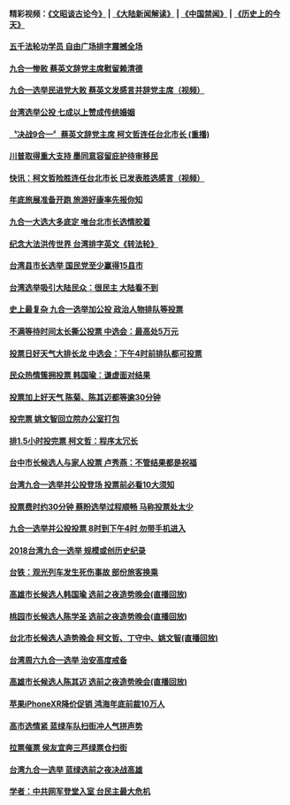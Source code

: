 #### 精彩视频：[《文昭谈古论今》](https://github.com/gfw-breaker/wenzhao/blob/master/README.md?t=11250331) | [《大陆新闻解读》](https://github.com/gfw-breaker/ntdtv-comedy/blob/master/README.md?t=11250331) | [《中国禁闻》](https://github.com/gfw-breaker/ntdtv-news/blob/master/README.md?t=11250331) | [《历史上的今天》](https://github.com/gfw-breaker/today-in-history/blob/master/README.md?t=11250331) 

#### [五千法轮功学员 自由广场排字震撼全场](../pages/news206/a1400719.md?t=11250331) 

#### [九合一惨败 蔡英文辞党主席慰留赖清德](../pages/news206/a1400717.md?t=11250331) 

#### [九合一选举民进党大败 蔡英文发感言并辞党主席（视频）](../pages/news206/a1400671.md?t=11250331) 

#### [台湾选举公投 七成以上赞成传统婚姻](../pages/news206/a1400702.md?t=11250331) 

#### [〝决战9合一〞蔡英文辞党主席 柯文哲连任台北市长 (重播)](../pages/news206/a1400657.md?t=11250331) 

#### [川普取得重大支持 墨同意容留庇护待审移民](../pages/news206/a1400689.md?t=11250331) 

#### [快讯：柯文哲险胜连任台北市长 已发表胜选感言（视频）](../pages/news206/a1400681.md?t=11250331) 

#### [年底旅展准备开跑 旅游好康率先报你知](../pages/news206/a1400673.md?t=11250331) 

#### [九合一大选大多底定 唯台北市长选情胶着](../pages/news206/a1400672.md?t=11250331) 

#### [纪念大法洪传世界  台湾排字英文《转法轮》](../pages/news206/a1400666.md?t=11250331) 

#### [台湾县市长选举 国民党至少赢得15县市](../pages/news206/a1400670.md?t=11250331) 

#### [台湾选举吸引大陆民众：很民主 大陆看不到](../pages/news206/a1400639.md?t=11250331) 

#### [史上最复杂  九合一选举加公投 政治人物排队等投票](../pages/news206/a1400651.md?t=11250331) 

#### [不满等待时间太长撕公投票 中选会：最高处5万元](../pages/news206/a1400621.md?t=11250331) 

#### [投票日好天气大排长龙 中选会：下午4时前排队都可投票](../pages/news206/a1400640.md?t=11250331) 

#### [民众热情簇拥投票 韩国瑜：谦虚面对结果](../pages/news206/a1400634.md?t=11250331) 

#### [投票加上好天气 陈菊、陈其迈都等逾30分钟](../pages/news206/a1400637.md?t=11250331) 

#### [投完票 姚文智回立院办公室打包](../pages/news206/a1400636.md?t=11250331) 

#### [排1.5小时投完票 柯文哲：程序太冗长](../pages/news206/a1400633.md?t=11250331) 

#### [台中市长候选人与家人投票 卢秀燕：不管结果都是祝福](../pages/news206/a1400617.md?t=11250331) 

#### [台湾九合一选举并公投登场 投票前必看10大须知](../pages/news206/a1400607.md?t=11250331) 

#### [投票费时约30分钟 蔡盼选举过程顺畅 马称投票处太少](../pages/news206/a1400612.md?t=11250331) 

#### [九合一选举并公投投票 8时到下午4时 勿带手机进入](../pages/news206/a1400605.md?t=11250331) 

#### [2018台湾九合一选举 规模或创历史纪录](../pages/news206/a1400574.md?t=11250331) 

#### [台铁：观光列车发生死伤事故 部份旅客换乘](../pages/news206/a1400539.md?t=11250331) 

#### [高雄市长候选人韩国瑜 选前之夜造势晚会(直播回放)](../pages/news206/a1400518.md?t=11250331) 

#### [桃园市长候选人陈学圣 选前之夜造势晚会(直播回放)](../pages/news206/a1400529.md?t=11250331) 

#### [台北市长候选人造势晚会 柯文哲、丁守中、姚文智(直播回放)](../pages/news206/a1400530.md?t=11250331) 

#### [台湾周六九合一选举 治安高度戒备](../pages/news206/a1400523.md?t=11250331) 

#### [高雄市长候选人陈其迈 选前之夜造势晚会(直播回放)](../pages/news206/a1400519.md?t=11250331) 

#### [苹果iPhoneXR降价促销  鸿海年底前裁10万人](../pages/news206/a1400490.md?t=11250331) 

#### [高市选情紧 蓝绿车队扫街冲人气拼声势](../pages/news206/a1400488.md?t=11250331) 

#### [拉票催票 侯友宜奔三芦绿票仓扫街](../pages/news206/a1400489.md?t=11250331) 

#### [台湾九合一选举 蓝绿选前之夜决战高雄](../pages/news206/a1400486.md?t=11250331) 

#### [学者：中共网军登堂入室 台民主最大危机](../pages/news206/a1400279.md?t=11250331) 

